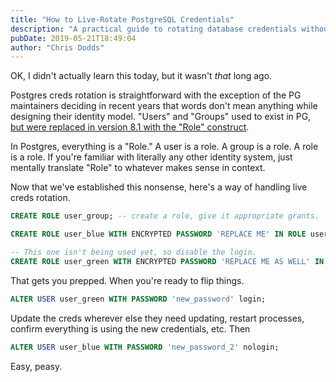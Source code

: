```yaml
---
title: "How to Live-Rotate PostgreSQL Credentials"
description: "A practical guide to rotating database credentials without downtime, navigating PostgreSQL's confusing role system along the way."
pubDate: 2019-05-21T18:49:04
author: "Chris Dodds"
---
```


OK, I didn't actually learn this today, but it wasn't *that* long ago.

Postgres creds rotation is straightforward with the exception of the PG maintainers deciding in recent years that words don't mean anything while designing their identity model. "Users" and "Groups" used to exist in PG, [but were replaced in version 8.1 with the "Role" construct](https://www.postgresql.org/docs/10/user-manag.html).

In Postgres, everything is a "Role." A user is a role. A group is a role. A role is a role. If you're familiar with literally any other identity system, just mentally translate "Role" to whatever makes sense in context.

Now that we've established this nonsense, here's a way of handling live creds rotation.

```sql
CREATE ROLE user_group; -- create a role, give it appropriate grants.

CREATE ROLE user_blue WITH ENCRYPTED PASSWORD 'REPLACE ME' IN ROLE user_group;

-- This one isn't being used yet, so disable the login.
CREATE ROLE user_green WITH ENCRYPTED PASSWORD 'REPLACE ME AS WELL' IN ROLE user_group nologin;
```

That gets you prepped. When you're ready to flip things.

```sql
ALTER USER user_green WITH PASSWORD 'new_password' login;
```

Update the creds wherever else they need updating, restart processes, confirm everything is using the new credentials, etc. Then

```sql
ALTER USER user_blue WITH PASSWORD 'new_password_2' nologin;
```

Easy, peasy.

